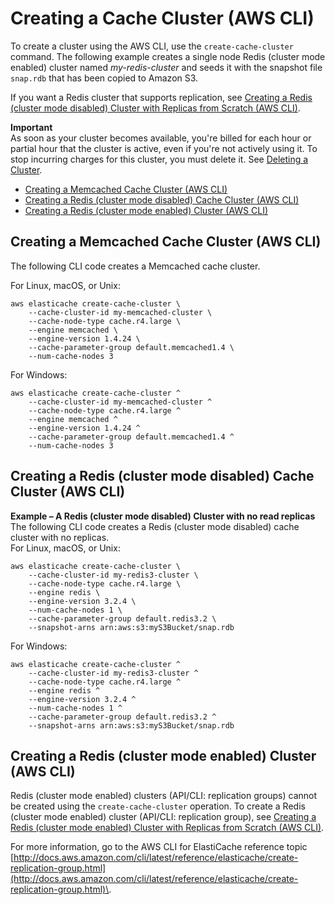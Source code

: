# Creating a Cache Cluster \(AWS CLI\)<a name="Clusters.Create.CLI"></a>

To create a cluster using the AWS CLI, use the `create-cache-cluster` command\. The following example creates a single node Redis \(cluster mode enabled\) cluster named *my\-redis\-cluster* and seeds it with the snapshot file `snap.rdb` that has been copied to Amazon S3\.

If you want a Redis cluster that supports replication, see [Creating a Redis \(cluster mode disabled\) Cluster with Replicas from Scratch \(AWS CLI\)](Replication.CreatingReplGroup.NoExistingCluster.Classic.md#Replication.CreatingReplGroup.NoExistingCluster.Classic.CLI)\.

**Important**  
As soon as your cluster becomes available, you're billed for each hour or partial hour that the cluster is active, even if you're not actively using it\. To stop incurring charges for this cluster, you must delete it\. See [Deleting a Cluster](Clusters.Delete.md)\. 


+ [Creating a Memcached Cache Cluster \(AWS CLI\)](#Clusters.Create.CLI.Memcached)
+ [Creating a Redis \(cluster mode disabled\) Cache Cluster \(AWS CLI\)](#Clusters.Create.CLI.Redis)
+ [Creating a Redis \(cluster mode enabled\) Cluster \(AWS CLI\)](#Clusters.Create.CLI.RedisCluster)

## Creating a Memcached Cache Cluster \(AWS CLI\)<a name="Clusters.Create.CLI.Memcached"></a>

The following CLI code creates a Memcached cache cluster\.

For Linux, macOS, or Unix:

```
aws elasticache create-cache-cluster \
    --cache-cluster-id my-memcached-cluster \
    --cache-node-type cache.r4.large \
    --engine memcached \
    --engine-version 1.4.24 \
    --cache-parameter-group default.memcached1.4 \
    --num-cache-nodes 3
```

For Windows:

```
aws elasticache create-cache-cluster ^
    --cache-cluster-id my-memcached-cluster ^
    --cache-node-type cache.r4.large ^
    --engine memcached ^
    --engine-version 1.4.24 ^
    --cache-parameter-group default.memcached1.4 ^
    --num-cache-nodes 3
```

## Creating a Redis \(cluster mode disabled\) Cache Cluster \(AWS CLI\)<a name="Clusters.Create.CLI.Redis"></a>

**Example – A Redis \(cluster mode disabled\) Cluster with no read replicas**  
The following CLI code creates a Redis \(cluster mode disabled\) cache cluster with no replicas\.  
For Linux, macOS, or Unix:  

```
aws elasticache create-cache-cluster \
    --cache-cluster-id my-redis3-cluster \
    --cache-node-type cache.r4.large \
    --engine redis \
    --engine-version 3.2.4 \
    --num-cache-nodes 1 \
    --cache-parameter-group default.redis3.2 \
    --snapshot-arns arn:aws:s3:myS3Bucket/snap.rdb
```
For Windows:  

```
aws elasticache create-cache-cluster ^
    --cache-cluster-id my-redis3-cluster ^
    --cache-node-type cache.r4.large ^
    --engine redis ^
    --engine-version 3.2.4 ^
    --num-cache-nodes 1 ^
    --cache-parameter-group default.redis3.2 ^
    --snapshot-arns arn:aws:s3:myS3Bucket/snap.rdb
```

## Creating a Redis \(cluster mode enabled\) Cluster \(AWS CLI\)<a name="Clusters.Create.CLI.RedisCluster"></a>

Redis \(cluster mode enabled\) clusters \(API/CLI: replication groups\) cannot be created using the `create-cache-cluster` operation\. To create a Redis \(cluster mode enabled\) cluster \(API/CLI: replication group\), see [Creating a Redis \(cluster mode enabled\) Cluster with Replicas from Scratch \(AWS CLI\)](Replication.CreatingReplGroup.NoExistingCluster.Cluster.md#Replication.CreatingReplGroup.NoExistingCluster.Cluster.CLI)\.

For more information, go to the AWS CLI for ElastiCache reference topic [http://docs.aws.amazon.com/cli/latest/reference/elasticache/create-replication-group.html](http://docs.aws.amazon.com/cli/latest/reference/elasticache/create-replication-group.html)\.